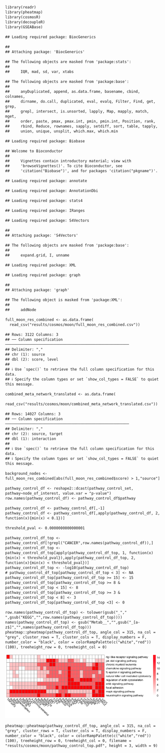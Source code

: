     library(readr)
    library(pheatmap)
    library(cosmosR)
    library(decoupleR)
    library(GSEABase)

    ## Loading required package: BiocGenerics

    ## 
    ## Attaching package: 'BiocGenerics'

    ## The following objects are masked from 'package:stats':
    ## 
    ##     IQR, mad, sd, var, xtabs

    ## The following objects are masked from 'package:base':
    ## 
    ##     anyDuplicated, append, as.data.frame, basename, cbind, colnames,
    ##     dirname, do.call, duplicated, eval, evalq, Filter, Find, get, grep,
    ##     grepl, intersect, is.unsorted, lapply, Map, mapply, match, mget,
    ##     order, paste, pmax, pmax.int, pmin, pmin.int, Position, rank,
    ##     rbind, Reduce, rownames, sapply, setdiff, sort, table, tapply,
    ##     union, unique, unsplit, which.max, which.min

    ## Loading required package: Biobase

    ## Welcome to Bioconductor
    ## 
    ##     Vignettes contain introductory material; view with
    ##     'browseVignettes()'. To cite Bioconductor, see
    ##     'citation("Biobase")', and for packages 'citation("pkgname")'.

    ## Loading required package: annotate

    ## Loading required package: AnnotationDbi

    ## Loading required package: stats4

    ## Loading required package: IRanges

    ## Loading required package: S4Vectors

    ## 
    ## Attaching package: 'S4Vectors'

    ## The following objects are masked from 'package:base':
    ## 
    ##     expand.grid, I, unname

    ## Loading required package: XML

    ## Loading required package: graph

    ## 
    ## Attaching package: 'graph'

    ## The following object is masked from 'package:XML':
    ## 
    ##     addNode

    full_moon_res_combined <- as.data.frame(
      read_csv("results/cosmos/moon/full_moon_res_combined.csv"))

    ## Rows: 3122 Columns: 3
    ## ── Column specification ────────────────────────────────────────────────────────
    ## Delimiter: ","
    ## chr (1): source
    ## dbl (2): score, level
    ## 
    ## ℹ Use `spec()` to retrieve the full column specification for this data.
    ## ℹ Specify the column types or set `show_col_types = FALSE` to quiet this message.

    combined_meta_network_translated <- as.data.frame(
      read_csv("results/cosmos/moon/combined_meta_network_translated.csv"))

    ## Rows: 14027 Columns: 3
    ## ── Column specification ────────────────────────────────────────────────────────
    ## Delimiter: ","
    ## chr (2): source, target
    ## dbl (1): interaction
    ## 
    ## ℹ Use `spec()` to retrieve the full column specification for this data.
    ## ℹ Specify the column types or set `show_col_types = FALSE` to quiet this message.

    background_nodes <- full_moon_res_combined[abs(full_moon_res_combined$score) > 1,"source"]

    pathway_control_df <- reshape2::dcast(pathway_control_set, pathway~node_of_interest, value.var = "p-value")
    row.names(pathway_control_df) <- pathway_control_df$pathway

    pathway_control_df <- pathway_control_df[,-1]
    pathway_control_df <- pathway_control_df[,apply(pathway_control_df, 2, function(x){min(x) < 0.1})]

    threshold_pval <- 0.0000000000000001

    pathway_control_df_top <- pathway_control_df[!grepl("CANCER",row.names(pathway_control_df)),]
    pathway_control_df_top <- pathway_control_df_top[apply(pathway_control_df_top, 1, function(x){min(x) < threshold_pval}),apply(pathway_control_df_top, 2, function(x){min(x) < threshold_pval})]
    pathway_control_df_top <- -log10(pathway_control_df_top)
    # pathway_control_df_top[pathway_control_df_top < 3] <- NA
    pathway_control_df_top[pathway_control_df_top >= 15] <- 15
    pathway_control_df_top[pathway_control_df_top >= 8 & pathway_control_df_top < 15] <- 8
    pathway_control_df_top[pathway_control_df_top >= 3 & pathway_control_df_top < 8] <- 3
    pathway_control_df_top[pathway_control_df_top <3] <- 0

    row.names(pathway_control_df_top) <- tolower(gsub("_"," ",gsub("KEGG","",row.names(pathway_control_df_top))))
    names(pathway_control_df_top) <- gsub("Metab__","",gsub("_[a-z$]","",names(pathway_control_df_top)))
    pheatmap::pheatmap(pathway_control_df_top, angle_col = 315, na_col = "grey", cluster_rows = T, cluster_cols = T, display_numbers = F, number_color = "black", color = colorRampPalette(c("white","red"))(100), treeheight_row = 0, treeheight_col = 0)

![](pathway_control_analysis_moon_files/figure-markdown_strict/unnamed-chunk-5-1.png)

    pheatmap::pheatmap(pathway_control_df_top, angle_col = 315, na_col = "grey", cluster_rows = T, cluster_cols = T, display_numbers = F, number_color = "black", color = colorRampPalette(c("white","red"))(100), treeheight_row = 0, treeheight_col = 0, filename = "results/cosmos/moon/pathway_control_top.pdf", height = 3, width = 9)
